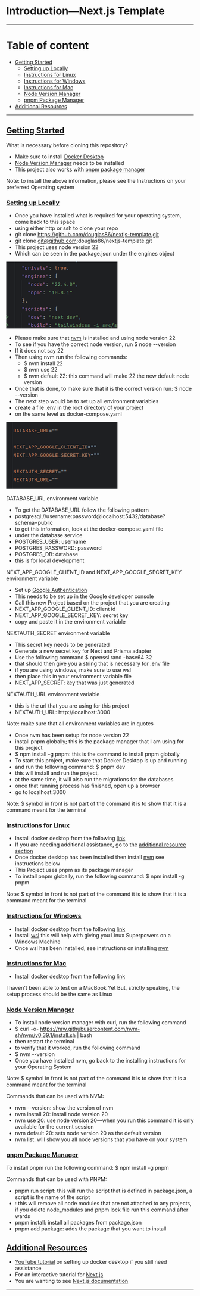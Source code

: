 # Introduction—Next.js Template

---

# Table of content

- [Getting Started](#getting-started)
  - [Setting up Locally](#setting-up-locally)
  - [Instructions for Linux](#instructions-for-linux)
  - [Instructions for Windows](#instructions-for-windows)
  - [Instructions for Mac](#instructions-for-mac)
  - [Node Version Manager](#node-version-manager)
  - [pnpm Package Manager](#pnpm-package-manager)
- [Additional Resources](#additional-resources)

---

## [Getting Started](#table-of-content)

What is necessary before cloning this repository?

- Make sure to install [Docker Desktop](https://www.docker.com/)
- [Node Version Manager](https://www.freecodecamp.org/news/node-version-manager-nvm-install-guide/) needs to be installed
- This project also works with [pnpm package manager](https://pnpm.io/)

Note: to install the above information, please see the Instructions on your preferred Operating system

### [Setting up Locally](#getting-started)

- Once you have installed what is required for your operating system, come back to this space
- using either http or ssh to clone your repo
- git clone https://github.com/douglas86/nextjs-template.git
- git clone git@github.com:douglas86/nextjs-template.git
- This project uses node version 22
- Which can be seen in the package.json under the engines object

![engines_object.png](public/docs/setup/engines_object.png)

- Please make sure that [nvm](#node-version-manager) is installed and using node version 22
- To see if you have the correct node version, run $ node --version
- If it does not say 22
- Then using nvm run the following commands:
  - $ nvm install 22
  - $ nvm use 22
  - $ nvm default 22: this command will make 22 the new default node version
- Once that is done, to make sure that it is the correct version run: $ node --version
- The next step would be to set up all environment variables
- create a file .env in the root directory of your project
- on the same level as docker-compose.yaml

![env_variables.png](public/docs/setup/env_variables.png)

DATABASE_URL environment variable

- To get the DATABASE_URL follow the following pattern
- postgresql://username:password@localhost:5432/database?schema=public
- to get this information, look at the docker-compose.yaml file
- under the database service
- POSTGRES_USER: username
- POSTGRES_PASSWORD: password
- POSTGRES_DB: database
- this is for local development

NEXT_APP_GOOGLE_CLIENT_ID and NEXT_APP_GOOGLE_SECRET_KEY environment variable

- Set up [Google Authentication](https://analytify.io/get-google-client-id-and-client-secret/)
- This needs to be set up in the Google developer console
- Call this new Project based on the project that you are creating
- NEXT_APP_GOOGLE_CLIENT_ID: client id
- NEXT_APP_GOOGLE_SECRET_KEY: secret key
- copy and paste it in the environment variable

NEXTAUTH_SECRET environment variable

- This secret key needs to be generated
- Generate a new secret key for Next and Prisma adapter
- Use the following command $ openssl rand -base64 32
- that should then give you a string that is necessary for .env file
- if you are using windows, make sure to use wsl
- then place this in your environment variable file
- NEXT_APP_SECRET: key that was just generated

NEXTAUTH_URL environment variable

- this is the url that you are using for this project
- NEXTAUTH_URL: http://localhost:3000

Note: make sure that all environment variables are in quotes

- Once nvm has been setup for node version 22
- install pnpm globally; this is the package manager that I am using for this project
- $ npm install -g pnpm: this is the command to install pnpm globally
- To start this project, make sure that Docker Desktop is up and running
- and run the following command: $ pnpm dev
- this will install and run the project, 
- at the same time, it will also run the migrations for the databases
- once that running process has finished, open up a browser
- go to localhost:3000

Note: $ symbol in front is not part of the command it is to show that it is a command meant for the terminal

### [Instructions for Linux](#getting-started)

- Install docker desktop from the following [link](https://docs.docker.com/desktop/install/linux-install/)
- If you are needing additional assistance, go to the [additional resource section](#additional-resources)
- Once docker desktop has been installed then install [nvm](#node-version-manager) see instructions below
- This Project uses pnpm as its package manager
- To install pnpm globally, run the following command: $ npm install -g pnpm

Note: $ symbol in front is not part of the command it is to show that it is a command meant for the terminal

### [Instructions for Windows](#getting-started)

- Install docker desktop from the following [link](https://docs.docker.com/desktop/install/windows-install/)
- Install [wsl](https://techcommunity.microsoft.com/t5/windows-11/how-to-install-the-linux-windows-subsystem-in-windows-11/m-p/2701207) this will help with giving you Linux Superpowers on a Windows Machine
- Once wsl has been installed, see instructions on installing [nvm](#node-version-manager)

### [Instructions for Mac](#getting-started)

- Install docker desktop from the following [link](https://docs.docker.com/desktop/install/mac-install/)

I haven't been able to test on a MacBook Yet
But, strictly speaking, the setup process should be the same as Linux

### [Node Version Manager](#getting-started)

- To install node version manager with curl, run the following command
- $ curl -o- https://raw.githubusercontent.com/nvm-sh/nvm/v0.39.1/install.sh | bash
- then restart the terminal
- to verify that it worked, run the following command
- $ nvm --version
- Once you have installed nvm, go back to the installing instructions for your Operating System

Note: $ symbol in front is not part of the command it is to show that it is a command meant for the terminal

Commands that can be used with NVM:

- nvm --version: show the version of nvm
- nvm install 20: install node version 20
- nvm use 20: use node version 20—when you run this command it is only available for the current session
- nvm default 20: sets node version 20 as the default version
- nvm list: will show you all node versions that you have on your system

### [pnpm Package Manager](#getting-started)

To install pnpm run the following command: $ npm install -g pnpm

Commands that can be used with PNPM:

- pnpm run script: this will run the script that is defined in package.json, a script is the name of the script
- : this will remove all node modules that are not attached to any projects, if you delete node_modules and pnpm lock file run this command after wards
- pnpm install: install all packages from package.json
- pnpm add package: adds the package that you want to install

## [Additional Resources](#table-of-content)

- [YouTube tutorial](https://www.youtube.com/watch?v=31ieHmcTUOk&list=PL4cUxeGkcC9hxjeEtdHFNYMtCpjNBm3h7) on setting up docker desktop if you still need assistance
- For an interactive tutorial for [Next.js](https://nextjs.org/learn)
- You are wanting to see [Next.js documentation](https://nextjs.org/docs)

---
